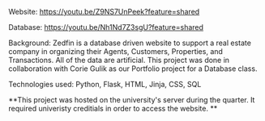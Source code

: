 Website:
https://youtu.be/Z9NS7UnPeek?feature=shared

Database:
https://youtu.be/Nh1Nd7Z3sgU?feature=shared


Background: 
Zedfin is a database driven website to support a real estate company in organizing their Agents, Customers, Properties, and Transactions. All of the data are artificial. This project was done in collaboration with Corie Gulik as our Portfolio project for a Database class. 

Technologies used: 
Python, Flask, HTML, Jinja, CSS, SQL



**This project was hosted on the university's server during the quarter. It required univeristy creditials in order to access the website. **
